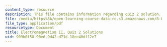 ```yaml
---
content_type: resource
description: This file contains information regarding quiz 2 solution.
file: /media/https%3A/open-learning-course-data-rc.s3.amazonaws.com/8-07-electromagnetism-ii-fall-2012/909b0f5890e69d42d71d18ee40df12e7_MIT8_07F12_quizsol2.pdf
file_type: application/pdf
resourcetype: Document
title: Electromagnetism II, Quiz 2 Solutions
uid: 909b0f58-90e6-9d42-d71d-18ee40df12e7
---
```

